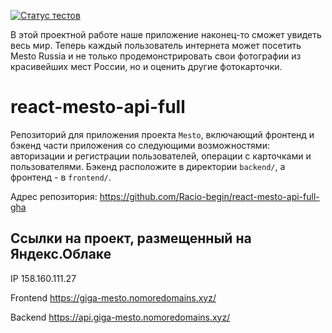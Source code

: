[![Статус тестов](../../actions/workflows/tests.yml/badge.svg)](../../actions/workflows/tests.yml)

В этой проектной работе наше приложение наконец-то сможет увидеть весь мир.
Теперь каждый пользователь интернета может посетить Mesto Russia и не только продемонстрировать свои фотографии из красивейших мест России, но и оценить другие фотокарточки.

# react-mesto-api-full
Репозиторий для приложения проекта `Mesto`, включающий фронтенд и бэкенд части приложения со следующими возможностями: авторизации и регистрации пользователей, операции с карточками и пользователями. Бэкенд расположите в директории `backend/`, а фронтенд - в `frontend/`.

Адрес репозитория: https://github.com/Racio-begin/react-mesto-api-full-gha

## Ссылки на проект, размещенный на Яндекс.Облаке

IP 158.160.111.27

Frontend https://giga-mesto.nomoredomains.xyz/

Backend https://api.giga-mesto.nomoredomains.xyz/
